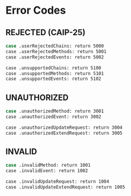 # Error Codes

## REJECTED (CAIP-25)

```sh
case .userRejectedChains: return 5000
case .userRejectedMethods: return 5001
case .userRejectedEvents: return 5002

case .unsupportedChains: return 5100
case .unsupportedMethods: return 5101
case .unsupportedEvents: return 5102
```

## UNAUTHORIZED

```sh
case .unauthorizedMethod: return 3001
case .unauthorizedEvent: return 3002

case .unauthorizedUpdateRequest: return 3004
case .unauthorizedExtendRequest: return 3005
```

## INVALID

```sh
case .invalidMethod: return 1001
case .invalidEvent: return 1002

case .invalidUpdateRequest: return 1004
case .invalidUpdateExtendRequest: return 1005
```
